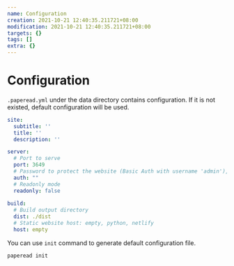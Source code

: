 ```yaml
---
name: Configuration
creation: 2021-10-21 12:40:35.211721+08:00
modification: 2021-10-21 12:40:35.211721+08:00
targets: {}
tags: []
extra: {}
---
```


# Configuration

`.paperead.yml` under the data directory contains configuration. If it is not existed, default configuration will be used.

```yml
site:
  subtitle: ''
  title: ''
  description: ''

server:
  # Port to serve
  port: 3649
  # Password to protect the website (Basic Auth with username 'admin'), empty for public access
  auth: ""
  # Readonly mode
  readonly: false
  
build:
  # Build output directory
  dist: ./dist
  # Static website host: empty, python, netlify
  host: empty
```

You can use `init` command to generate default configuration file.

```sh
paperead init
```